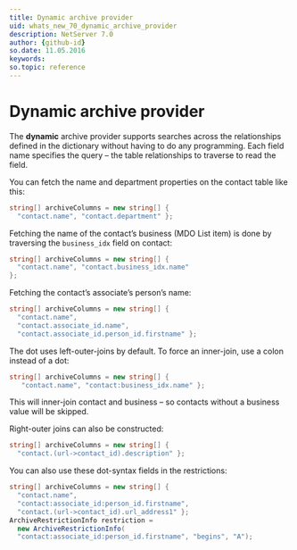 ```yaml
---
title: Dynamic archive provider
uid: whats_new_70_dynamic_archive_provider
description: NetServer 7.0
author: {github-id}
so.date: 11.05.2016
keywords:
so.topic: reference
---
```


# Dynamic archive provider

The **dynamic** archive provider supports searches across the relationships defined in the dictionary without having to do any programming. Each field name specifies the query – the table relationships to traverse to read the field.

You can fetch the name and department properties on the contact table like this:

```csharp
string[] archiveColumns = new string[] {
  "contact.name", "contact.department" };
```

Fetching the name of the contact’s business (MDO List item) is done by traversing the `business_idx` field on contact:

```csharp
string[] archiveColumns = new string[] {
  "contact.name", "contact.business_idx.name"
};
```

Fetching the contact’s associate’s person’s name:

```csharp
string[] archiveColumns = new string[] {
  "contact.name",
  "contact.associate_id.name",
  "contact.associate_id.person_id.firstname" };
```

The dot uses left-outer-joins by default. To force an inner-join, use a colon instead of a dot:

```csharp
string[] archiveColumns = new string[] {
   "contact.name", "contact:business_idx.name" };
```

This will inner-join contact and business – so contacts without a business value will be skipped.

Right-outer joins can also be constructed:

```csharp
string[] archiveColumns = new string[] {
  "contact.(url->contact_id).description" };
```

You can also use these dot-syntax fields in the restrictions:

```csharp
string[] archiveColumns = new string[] {
  "contact.name",
  "contact:associate_id:person_id.firstname",
  "contact.(url->contact_id).url_address1" };
ArchiveRestrictionInfo restriction =
  new ArchiveRestrictionInfo(
  "contact:associate_id:person_id.firstname", "begins", "A");
```

